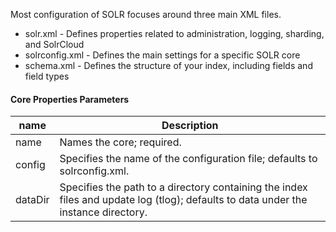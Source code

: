 
Most configuration of SOLR focuses around three main XML files. 

- solr.xml - Defines properties related to administration, logging, sharding, and SolrCloud
- solrconfig.xml - Defines the main settings for a specific SOLR core
- schema.xml - Defines the structure of your index, including fields and field types


#### Core Properties Parameters 

| name | Description |
|------|-------------|
| name | Names the core; required. |
| config | Specifies the name of the configuration file; defaults to solrconfig.xml. |
| dataDir | Specifies the path to a directory containing the index files and update log (tlog); defaults to data under the instance directory. |